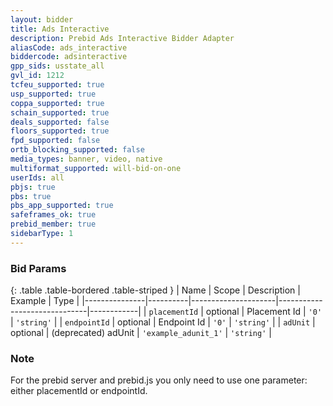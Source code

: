 ```yaml
---
layout: bidder
title: Ads Interactive
description: Prebid Ads Interactive Bidder Adapter
aliasCode: ads_interactive
biddercode: adsinteractive
gpp_sids: usstate_all
gvl_id: 1212
tcfeu_supported: true
usp_supported: true
coppa_supported: true
schain_supported: true
deals_supported: false
floors_supported: true
fpd_supported: false
ortb_blocking_supported: false
media_types: banner, video, native
multiformat_supported: will-bid-on-one
userIds: all
pbjs: true
pbs: true
pbs_app_supported: true
safeframes_ok: true
prebid_member: true
sidebarType: 1
---
```


### Bid Params

{: .table .table-bordered .table-striped }
| Name          | Scope    | Description         | Example                      | Type       |
|---------------|----------|---------------------|------------------------------|------------|
| `placementId` | optional | Placement Id        | `'0'`                        | `'string'` |
| `endpointId`  | optional | Endpoint Id         | `'0'`                        | `'string'` |
| `adUnit`      | optional | (deprecated) adUnit | `'example_adunit_1'`         | `'string'`   |

### Note

For the prebid server and prebid.js you only need to use one parameter: either placementId or endpointId.
